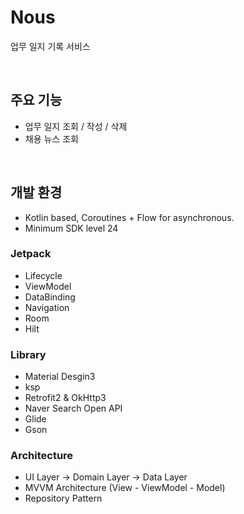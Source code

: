# Nous
업무 일지 기록 서비스

<br/>

## 주요 기능
- 업무 일지 조회 / 작성 / 삭제
- 채용 뉴스 조회

<br/>

## 개발 환경
- Kotlin based, Coroutines + Flow for asynchronous.
- Minimum SDK level 24

### Jetpack
- Lifecycle
- ViewModel
- DataBinding
- Navigation
- Room
- Hilt

### Library
- Material Desgin3
- ksp
- Retrofit2 & OkHttp3
- Naver Search Open API
- Glide
- Gson

### Architecture
- UI Layer -> Domain Layer -> Data Layer
- MVVM Architecture (View - ViewModel - Model)
- Repository Pattern
